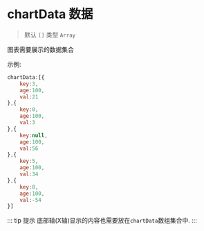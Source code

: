 # chartData 数据

> 默认 `[]`     类型 `Array`

图表需要展示的数据集合

示例:
``` js
chartData:[{
    key:3,
    age:100,
    val:21
},{
    key:0,
    age:100,
    val:3
},{
    key:null,
    age:100,
    val:56
},{
    key:5,
    age:100,
    val:34
},{
    key:8,
    age:100,
    val:-54
}]
```

::: tip 提示
底部轴(X轴)显示的内容也需要放在`chartData`数组集合中.
:::